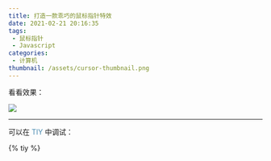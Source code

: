 ```yaml
---
title: 打造一款乖巧的鼠标指针特效
date: 2021-02-21 20:16:35
tags:
 - 鼠标指针
 - Javascript
categories:
 - 计算机
thumbnail: /assets/cursor-thumbnail.png
---
```


看看效果：

![](/assets/cursor-gif1.gif)

<!-- more -->

---

可以在 [TIY](https://tiy.xecades.xyz/) 中调试：

{% tiy %}
<!DOCTYPE html>
<html lang="zh-cn">

<head>
    <meta charset="utf-8">
    <title>Cursor</title>
    <style>
        #cursor {
            position: fixed;
            width: 16px;
            height: 16px;
            background: #000;
            border-radius: 8px;
            opacity: 0.25;
            z-index: 10086;
            pointer-events: none;
            transition: 0.2s ease-in-out;
            transition-property: background, opacity, transform;
        }

        #cursor.hidden {
            opacity: 0;
        }

        #cursor.hover {
            opacity: 0.1;
            transform: scale(2.5);
        }

        #cursor.active {
            opacity: 0.5;
            transform: scale(0.5);
        }

        /*************************/

        a {
            color: rgb(0, 93, 146);
            opacity: .7;
            transition: opacity .2s;
            text-decoration: none;
        }

        a:hover {
            opacity: 1;
        }

        #clickME {
            cursor: pointer;
            display: inline-block;
            border: 1px solid #000;
        }
    </style>
</head>

<body>
    <a href="#">我是可以点击的链接</a>
    <p>在一段不可以点击的文字中的<a href="#">可以点击的链接</a>。</p>
    <div id="clickME" onclick="console.log(`我是个假的链接`)">我是一个 div 元素，但我可以点击</div>
    <script>
        var CURSOR;

        Math.lerp = (a, b, n) => (1 - n) * a + n * b;

        const getStyle = (el, attr) => {
            try {
                return window.getComputedStyle
                    ? window.getComputedStyle(el)[attr]
                    : el.currentStyle[attr];
            } catch (e) { }
            return "";
        };

        class Cursor {
            constructor() {
                this.pos = { curr: null, prev: null };
                this.pt = [];
                this.create();
                this.init();
                this.render();
            }

            move(left, top) {
                this.cursor.style["left"] = `${left}px`;
                this.cursor.style["top"] = `${top}px`;
            }

            create() {
                if (!this.cursor) {
                    this.cursor = document.createElement("div");
                    this.cursor.id = "cursor";
                    this.cursor.classList.add("hidden");
                    document.body.append(this.cursor);
                }

                var el = document.getElementsByTagName('*');
                for (let i = 0; i < el.length; i++)
                    if (getStyle(el[i], "cursor") == "pointer")
                        this.pt.push(el[i].outerHTML);
                document.body.appendChild((this.scr = document.createElement("style")));
                this.scr.innerHTML = `* {cursor: url("data:image/svg+xml,<svg xmlns='http://www.w3.org/2000/svg' viewBox='0 0 8 8' width='8px' height='8px'><circle cx='4' cy='4' r='4' opacity='.5'/></svg>") 4 4, auto !important}`;
            }

            refresh() {
                this.scr.remove();
                this.cursor.classList.remove("hover");
                this.cursor.classList.remove("active");
                this.pos = { curr: null, prev: null };
                this.pt = [];
                this.create();
                this.init();
                this.render();
            }

            init() {
                document.onmouseover = e => this.pt.includes(e.target.outerHTML) && this.cursor.classList.add("hover");
                document.onmouseout = e => this.pt.includes(e.target.outerHTML) && this.cursor.classList.remove("hover");
                document.onmousemove = e => { (this.pos.curr == null) && this.move(e.clientX - 8, e.clientY - 8); this.pos.curr = { x: e.clientX - 8, y: e.clientY - 8 }; this.cursor.classList.remove("hidden"); };
                document.onmouseenter = e => this.cursor.classList.remove("hidden");
                document.onmouseleave = e => this.cursor.classList.add("hidden");
                document.onmousedown = e => this.cursor.classList.add("active");
                document.onmouseup = e => this.cursor.classList.remove("active");
            }

            render() {
                if (this.pos.prev) {
                    this.pos.prev.x = Math.lerp(this.pos.prev.x, this.pos.curr.x, 0.15);
                    this.pos.prev.y = Math.lerp(this.pos.prev.y, this.pos.curr.y, 0.15);
                    this.move(this.pos.prev.x, this.pos.prev.y);
                } else {
                    this.pos.prev = this.pos.curr;
                }
                requestAnimationFrame(() => this.render());
            }
        }

        (() => {
            CURSOR = new Cursor();
        })();
    </script>
</body>

</html>
{% endtiy %}

{% linkcard "https://xecades.xyz/" "也可以在主页预览" %}

> 该鼠标指针 **样式及配色** 来自一个我非常喜欢的[博客](https://fiammanda.github.io/). 在此基础上，我对其优化和扩展，代码使用纯 js

---

## `0x01` 设置实体指针

> "实体指针" 就是那个深色的小点啦

为了让页面所有的元素都有这个效果，直接对 `*` 设置就好了.

CSS 代码如下：

```css
* {
    cursor: url("data:image/svg+xml,<svg xmlns='http://www.w3.org/2000/svg' viewBox='0 0 8 8' width='8px' height='8px'><circle cx='4' cy='4' r='4' opacity='.5'/></svg>") 4 4, auto
}
```

这里的 url 是个内置的 svg 图片：

<img src="data:image/svg+xml,<svg xmlns='http://www.w3.org/2000/svg' viewBox='0 0 8 8' width='8px' height='8px'><circle cx='4' cy='4' r='4' opacity='.5'/></svg>"/>

长宽 8 像素，颜色为 #000 再加上 0.5 的透明度.

{% note warning warning %}
实际上，这一步会在后面有更改，我们不采用直接 css 文件的方式引入指针
{% endnote %}

---

## `0x02` 生成跟随的圆圈

> "圆圈" 指浅色大一点的圆，采用 DOM 渲染.

我们用一个类来封装这个指针：

```js
class Cursor {...}
```

在这个类里面创建好这个圆圈：

```js
if (!this.cursor) {
    this.cursor = document.createElement("div");
    this.cursor.id = "cursor";
    this.cursor.classList.add("hidden"); // 这个 hidden 类会在后面说到
    document.body.append(this.cursor);
}
```

然后，我们要确定用户会有哪些鼠标操作：

1. 移上元素：用 `document.onmouseover` 实现
2. 移出元素：用 `document.onmouseout` 实现
3. 移动鼠标：用 `document.onmousemove` 实现
4. 移入页面：用 `document.onmouseenter` 实现
5. 移出页面：用 `document.onmouseleave` 实现
6. 按下左键：用 `document.onmousedown` 实现
7. 松开左键：用 `document.onmouseup` 实现

给圆圈设置好一些样式，以供使用：

```css
#cursor {
    position: fixed;
    width: 16px;
    height: 16px;
    background: #000;
    border-radius: 8px;
    opacity: 0.25;
    z-index: 10086;
    pointer-events: none;
    transition: 0.2s ease-in-out;
    transition-property: background, opacity, transform;
}

#cursor.hidden { /* 隐藏 */
    opacity: 0;
}

#cursor.hover { /* 指针移上特定元素（按钮、链接等） */
    opacity: 0.1;
    transform: scale(2.5);
}

#cursor.active { /* 鼠标左键按下 */
    opacity: 0.5;
    transform: scale(0.5);
}
```

然后，我按照难易程度依次说一下各鼠标操作的实现方法

---

### 按下 / 松开左键

![](/assets/cursor-gif2.gif)

两行代码搞定.

```js
document.onmousedown  = e => this.cursor.classList.add("active");
document.onmouseup    = e => this.cursor.classList.remove("active");
```

<!-- placeholder -->

---

### 移入 / 移出页面

![](/assets/cursor-gif3.gif)

（啊……上面灰色的是浏览器搜索框，鼠标移出去，圆圈自动消失）

```js
document.onmouseenter = e => this.cursor.classList.remove("hidden");
document.onmouseleave = e => this.cursor.classList.add("hidden");
```

<!-- placeholder -->

---

### 移上 / 移出元素

![](/assets/cursor-gif4.gif)

首先明确一个概念："元素" 是什么？

在这里 "元素" 指 "**可以点击的 DOM 对象**".

那到底怎么教会计算机区分 "可以点击的" 和 "不可以点击的" 呢？

思考这个问题的时候，我第一个想到的是判断元素标签是不是 `<a>`、`<button>` 等，但这样做有个很大的弊端，请考虑下面这个元素：

```html
<span onclick="window.location='/'" style="cursor:pointer">Click ME!</span>
```

这种设计的 "按钮" 在前端十分常见，但刚刚的方法不能起作用，这样我们不得不换一个思路：

一般而言，网页设计者会把能点击的元素加上 `cursor: pointer` 的样式，来提醒用户 "这是个按钮"，所以，只需要检测这个元素是否有 `cursor: pointer` 属性即可.

显然，我们不能用 `el.style["cursor"] == pointer` 来判断，因为有些元素是 "天生自带" pointer 样式的，网页设计者不会再加额外的 CSS 属性（例如 `<a>` 标签）. 

所以，我们要使出必杀技，`window.getComputedStyle()` 函数（[MDN 文档](https://developer.mozilla.org/zh-CN/docs/Web/API/Window/getComputedStyle)）. 这个函数返回元素**最终渲染的样式**.

考虑到低版本浏览器的兼容性，和一些奇奇怪怪的报错，我写了这样一个函数：

```js
const getStyle = (el, attr) => {
    try {
        return window.getComputedStyle
            ? window.getComputedStyle(el)[attr]
            : el.currentStyle[attr];
    } catch (e) {}
    return "";
};
```

这样，`getStyle(el, "cursor") == "pointer"` 就可以判断是否该有 `hover` 效果了.

---

只不过，这样又引发了另一个问题：我既然已经设置好了全局 `cursor`，再 `getStyle()` 得到的不就是刚刚设置的 `cursor` 属性了吗？

的确，所以我们得换一个方式：页面加载完成后，在更改全局 `cursor` 前，先枚举每一个 DOM 元素，看看是否满足 `cursor: pointer`，如果满足，加入列表当中. 然后再通过 js 插入 CSS 代码的方式设置全局 `cursor`.

这样做有个意外的收获，考虑这样一个结构：

```html
<a href="/">
    <div>I'm a block</div>
    <div>I'm also a block</div>
</a>
```

鼠标移上第一个 `<div>` 的时候，浏览器会认为移上的元素标签是 `<div>`，而不是 `<a>`，如果用 `<a>` 标签的形式判断，这样无法引发 `hover` 特效.

采用 `getStyle()` 的方式判断，`<a>` 标签里面的所有元素都会有 `cursor: pointer` 属性，所以不会出现问题.

预处理部分的代码：

```js
var el = document.getElementsByTagName('*');
for (let i = 0; i < el.length; i++)
    if (getStyle(el[i], "cursor") == "pointer")
        this.pt.push(el[i].outerHTML); // pt: pointer(s)
    
this.scr = document.createElement("style");
document.body.appendChild(this.scr);

this.scr.innerHTML = `* {cursor: url("data:image/svg+xml,<svg xmlns='http://www.w3.org/2000/svg' viewBox='0 0 8 8' width='8px' height='8px'><circle cx='4' cy='4' r='4' opacity='.5'/></svg>") 4 4, auto !important}`;
```

最终移上 / 移出特效的代码：

```js
document.onmouseover  = e => this.pt.includes(e.target.outerHTML) && this.cursor.classList.add("hover");
document.onmouseout   = e => this.pt.includes(e.target.outerHTML) && this.cursor.classList.remove("hover");
// 这里采用位运算 "&&" 压缩代码（同时提高速度）
```

<!-- placeholder -->

---

### 移动鼠标

![](/assets/cursor-gif5.gif)

浅色圆圈总是 "跟不上" 深色指针，这里我们简单地使用**插值**来实现，记录指针 "上一步" 的位置 `this.pos.prev` 和 "这一步" 的位置 `this.pos.curr`，在其间使用线性插值，实现一种 "滞后" 的效果.

线性插值函数：

```js
Math.lerp = (a, b, n) => (1 - n) * a + n * b;
```

（为了好看直接给它写道 `Math` 库里去了，好孩子别学）

它返回从数字 `a` 到数字 `b` 之间比例为 `n` 的那个值（是不是异常简单）.

然后我们还要注意一个点，`cursor` 默认位置是页面左上角，执行第一次鼠标移动时，当然不希望圆圈从左上角移动到鼠标的位置，所以要特殊判断一下：

```js
document.onmousemove = e => {
    if (this.pos.curr == null)
        this.move(e.clientX - 8, e.clientY - 8); // move 函数在后面
    this.pos.curr = {x: e.clientX - 8, y: e.clientY - 8};
    this.cursor.classList.remove("hidden");
};
```

其中的 `move()` 函数（就是拿来移动 `cursor` 元素的）：

```js
move(left, top) {
    this.cursor.style["left"] = `${left}px`;
    this.cursor.style["top"] = `${top}px`;
}
```

整个动画的核心是 `render()` 函数：

```js
render() {
    if (this.pos.prev) {
        this.pos.prev.x = Math.lerp(this.pos.prev.x, this.pos.curr.x, 0.15);
        this.pos.prev.y = Math.lerp(this.pos.prev.y, this.pos.curr.y, 0.15);
        this.move(this.pos.prev.x, this.pos.prev.y);
    } else {
        this.pos.prev = this.pos.curr;
    }
    requestAnimationFrame(() => this.render());
}
```

<!-- placeholder -->

---

### 整合一下

用 `init()` 函数初始化鼠标事件：

```js
init() {
    document.onmouseover  = e => this.pt.includes(e.target.outerHTML) && this.cursor.classList.add("hover");
    document.onmouseout   = e => this.pt.includes(e.target.outerHTML) && this.cursor.classList.remove("hover");
    document.onmousemove  = e => {(this.pos.curr == null) && this.move(e.clientX - 8, e.clientY - 8); this.pos.curr = {x: e.clientX - 8, y: e.clientY - 8}; this.cursor.classList.remove("hidden");};
    document.onmouseenter = e => this.cursor.classList.remove("hidden");
    document.onmouseleave = e => this.cursor.classList.add("hidden");
    document.onmousedown  = e => this.cursor.classList.add("active");
    document.onmouseup    = e => this.cursor.classList.remove("active");
}
```

{% spoiler "一直压行一直爽，后期维护火葬场" %}

---

## `0x03` 加一些功能

有些时候，页面的 DOM 被重新渲染了一遍（例如说 vue router 的页面跳转）或加了些元素，这样的 `hover` 效果就不起作用了，这时候，我们需要使用 `refresh()` 函数来重新获取要有 `hover` 效果的列表：

```js
refresh() {
    this.scr.remove();
    this.cursor.classList.remove("hover");
    this.cursor.classList.remove("active");
    this.pos = {curr: null, prev: null};
    this.pt = [];

    this.create(); // 拿来生成需要的对象（例如添加 CSS）
    this.init();   // 初始化鼠标事件
    this.render(); // 产生动画
}
```

<!-- placeholder -->

---

## `0x04` 最终代码

Javascript 部分：

```js cursor.js
var CURSOR;

Math.lerp = (a, b, n) => (1 - n) * a + n * b;

const getStyle = (el, attr) => {
    try {
        return window.getComputedStyle
            ? window.getComputedStyle(el)[attr]
            : el.currentStyle[attr];
    } catch (e) {}
    return "";
};

class Cursor {
    constructor() {
        this.pos = {curr: null, prev: null};
        this.pt = [];
        this.create();
        this.init();
        this.render();
    }

    move(left, top) {
        this.cursor.style["left"] = `${left}px`;
        this.cursor.style["top"] = `${top}px`;
    }

    create() {
        if (!this.cursor) {
            this.cursor = document.createElement("div");
            this.cursor.id = "cursor";
            this.cursor.classList.add("hidden");
            document.body.append(this.cursor);
        }

        var el = document.getElementsByTagName('*');
        for (let i = 0; i < el.length; i++)
            if (getStyle(el[i], "cursor") == "pointer")
                this.pt.push(el[i].outerHTML);

        document.body.appendChild((this.scr = document.createElement("style")));
        this.scr.innerHTML = `* {cursor: url("data:image/svg+xml,<svg xmlns='http://www.w3.org/2000/svg' viewBox='0 0 8 8' width='8px' height='8px'><circle cx='4' cy='4' r='4' opacity='.5'/></svg>") 4 4, auto}`;
    }

    refresh() {
        this.scr.remove();
        this.cursor.classList.remove("hover");
        this.cursor.classList.remove("active");
        this.pos = {curr: null, prev: null};
        this.pt = [];

        this.create();
        this.init();
        this.render();
    }

    init() {
        document.onmouseover  = e => this.pt.includes(e.target.outerHTML) && this.cursor.classList.add("hover");
        document.onmouseout   = e => this.pt.includes(e.target.outerHTML) && this.cursor.classList.remove("hover");
        document.onmousemove  = e => {(this.pos.curr == null) && this.move(e.clientX - 8, e.clientY - 8); this.pos.curr = {x: e.clientX - 8, y: e.clientY - 8}; this.cursor.classList.remove("hidden");};
        document.onmouseenter = e => this.cursor.classList.remove("hidden");
        document.onmouseleave = e => this.cursor.classList.add("hidden");
        document.onmousedown  = e => this.cursor.classList.add("active");
        document.onmouseup    = e => this.cursor.classList.remove("active");
    }

    render() {
        if (this.pos.prev) {
            this.pos.prev.x = Math.lerp(this.pos.prev.x, this.pos.curr.x, 0.15);
            this.pos.prev.y = Math.lerp(this.pos.prev.y, this.pos.curr.y, 0.15);
            this.move(this.pos.prev.x, this.pos.prev.y);
        } else {
            this.pos.prev = this.pos.curr;
        }
        requestAnimationFrame(() => this.render());
    }
}

(() => {
    CURSOR = new Cursor();
    // 需要重新获取列表时，使用 CURSOR.refresh()
})();
```

CSS 部分：

```css cursor.css
#cursor {
    position: fixed;
    width: 16px;
    height: 16px;
    background: #000;
    border-radius: 8px;
    opacity: 0.25;
    z-index: 10086;
    pointer-events: none;
    transition: 0.2s ease-in-out;
    transition-property: background, opacity, transform;
}

#cursor.hidden {
    opacity: 0;
}

#cursor.hover {
    opacity: 0.1;
    transform: scale(2.5);
}

#cursor.active {
    opacity: 0.5;
    transform: scale(0.5);
}
```

<!-- placeholder -->

---

本代码可以直接使用，无须考虑任何版权.

只不过还是建议在评论区回复一下 😏